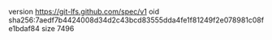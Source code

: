 version https://git-lfs.github.com/spec/v1
oid sha256:7aedf7b4424008d34d2c43bcd83555dda4fe1f81249f2e078981c08fe1bdaf84
size 7496

